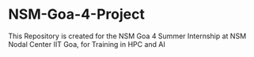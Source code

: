 # NSM-Goa-4-Project
This Repository is created for the NSM Goa 4 Summer Internship at NSM Nodal Center IIT Goa, for Training in HPC and AI
